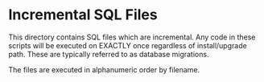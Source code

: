 # Incremental SQL Files

This directory contains SQL files which are incremental. Any code in these 
scripts will be executed on EXACTLY once regardless of install/upgrade path. 
These are typically referred to as database migrations.

The files are executed in alphanumeric order by filename.
